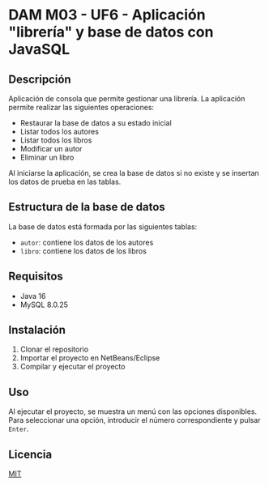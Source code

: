 # DAM M03 - UF6 - Aplicación "librería" y base de datos con JavaSQL

## Descripción
Aplicación de consola que permite gestionar una librería. La aplicación permite realizar las siguientes operaciones:

- Restaurar la base de datos a su estado inicial
- Listar todos los autores
- Listar todos los libros
- Modificar un autor
- Eliminar un libro

Al iniciarse la aplicación, se crea la base de datos si no existe y se insertan los datos de prueba en las tablas.

## Estructura de la base de datos
La base de datos está formada por las siguientes tablas:

- `autor`: contiene los datos de los autores
- `libro`: contiene los datos de los libros

## Requisitos
- Java 16
- MySQL 8.0.25

## Instalación
1. Clonar el repositorio
2. Importar el proyecto en NetBeans/Eclipse
3. Compilar y ejecutar el proyecto

## Uso
Al ejecutar el proyecto, se muestra un menú con las opciones disponibles. Para seleccionar una opción, introducir el número correspondiente y pulsar `Enter`.

## Licencia
[MIT](https://choosealicense.com/licenses/mit/)
